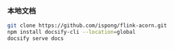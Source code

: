 ### 本地文档

```bash
git clone https://github.com/ispong/flink-acorn.git
npm install docsify-cli --location=global
docsify serve docs
```
